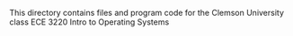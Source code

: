 This directory contains files and program code for the
Clemson University class ECE 3220 Intro to Operating Systems

